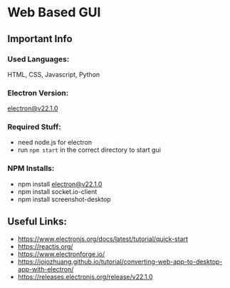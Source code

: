# Web Based GUI

## Important Info

### Used Languages:
HTML, CSS, Javascript, Python

### Electron Version:
electron@v22.1.0

### Required Stuff:
* need node.js for electron
* run `npm start` in the correct directory to start gui

### NPM Installs:
* npm install electron@v22.1.0
* npm install socket.io-client
* npm install screenshot-desktop

## Useful Links:
* https://www.electronjs.org/docs/latest/tutorial/quick-start
* https://reactjs.org/
* https://www.electronforge.io/
* https://jojozhuang.github.io/tutorial/converting-web-app-to-desktop-app-with-electron/
* https://releases.electronjs.org/release/v22.1.0
